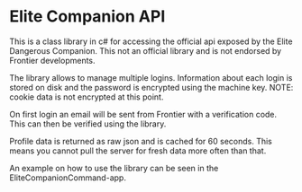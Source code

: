# Elite Companion API

This is a class library in c# for accessing the official api exposed by the Elite Dangerous Companion. This not an official library and is not endorsed by Frontier developments.

The library allows to manage multiple logins. Information about each login is stored on disk and the password is encrypted using the machine key. NOTE: cookie data is not encrypted at this point.

On first login an email will be sent from Frontier with a verification code. This can then be verified using the library.

Profile data is returned as raw json and is cached for 60 seconds. This means you cannot pull the server for fresh data more often than that.

An example on how to use the library can be seen in the EliteCompanionCommand-app.
